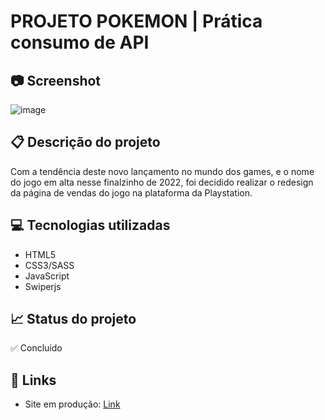 # PROJETO POKEMON | Prática consumo de API

## 📷 Screenshot
![image](https://user-images.githubusercontent.com/83377646/203664308-b07474db-8c86-468d-9a48-8300e0fd7a26.png)


## 📋 Descrição do projeto
Com a tendência deste novo lançamento no mundo dos games, e o nome do jogo em alta nesse finalzinho de 2022, foi decidido realizar o redesign da página de vendas do jogo na plataforma da Playstation.


## 💻 Tecnologias utilizadas
- HTML5
- CSS3/SASS
- JavaScript
- Swiperjs

## 📈 Status do projeto
✅ Concluído

## 🚀 Links 
- Site em produção: [Link](https://projeto-blizzard-redesign.netlify.app/ "Link")
